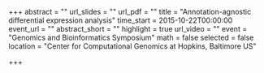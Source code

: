 +++
abstract = ""
url_slides = ""
url_pdf = ""
title = "Annotation-agnostic differential expression analysis"
time_start = 2015-10-22T00:00:00
event_url = ""
abstract_short = ""
highlight = true
url_video = ""
event = "Genomics and Bioinformatics Symposium"
math = false
selected = false
location = "Center for Computational Genomics at Hopkins, Baltimore US"

+++

